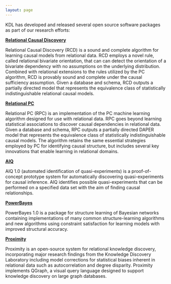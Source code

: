 ```yaml
---
layout: page
---
```


KDL has developed and released several open source software packages as part of our research efforts:

[**Relational Causal Discovery**](_software/relational_causal_discovery.md)

Relational Causal Discovery (RCD) is a sound and complete algorithm for learning causal models from relational data.  RCD employs a novel rule, called relational bivariate orientation, that can can detect the orientation of a bivariate dependency with no assumptions on the underlying distribution.  Combined with relational extensions to the rules utilized by the PC algorithm, RCD is provably sound and complete under the causal sufficiency assumption.  Given a database and schema, RCD outputs a partially directed model that represents the equivalence class of statistically indistinguishable relational causal models.

[**Relational PC**](_software/relational_pc.md)

Relational PC (RPC) is an implementation of the PC machine learning algorithm designed for use with relational data. RPC goes beyond learning statistical associations to discover causal dependencies in relational data. Given a database and schema, RPC outputs a partially directed DAPER model that represents the equivalence class of statistically indistinguishable causal models. The algorithm retains the same essential strategies employed by PC for identifying causal structure, but includes several key innovations that enable learning in relational domains.

[**AIQ**](_software/aiq.md)

AIQ 1.0 (automated identification of quasi-experiments) is a proof-of-concept prototype system for automatically discovering quasi-experiments for causal inference. AIQ identifies possible quasi-experiments that can be performed on a specified data set with the aim of finding causal relationships.

[**PowerBayes**](_software/power_bayes.md)

PowerBayes 1.0 is a package for structure learning of Bayesian networks containing implementations of many common structure-learning algorithms and new algorithms using constraint satisfaction for learning models with improved structural accuracy.

[**Proximity**](_software/proximity.md)

Proximity is an open-source system for relational knowledge discovery, incorporating major research findings from the Knowledge Discovery Laboratory including model corrections for statistical biases inherent in relational data such as autocorrelation and degree disparity. Proximity implements QGraph, a visual query language designed to support knowledge discovery on large graph databases.

